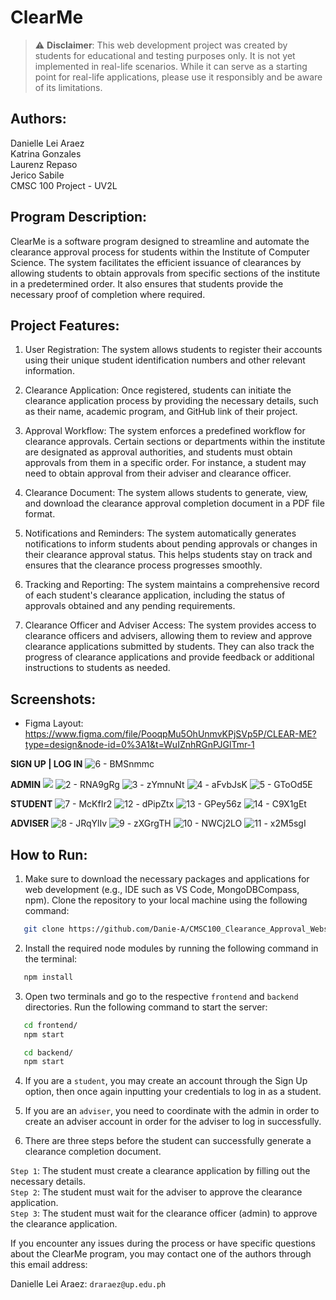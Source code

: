 # ClearMe

> :warning: **Disclaimer**: This web development project was created by students for educational and testing purposes only. It is not yet implemented in real-life scenarios. While it can serve as a starting point for real-life applications, please use it responsibly and be aware of its limitations.

## Authors:

Danielle Lei Araez  
Katrina Gonzales  
Laurenz Repaso  
Jerico Sabile  
CMSC 100 Project - UV2L

## Program Description:

ClearMe is a software program designed to streamline and automate the clearance approval process for students within the Institute of Computer Science. The system facilitates the efficient issuance of clearances by allowing students to obtain approvals from specific sections of the institute in a predetermined order. It also ensures that students provide the necessary proof of completion where required.

## Project Features:

1. User Registration: The system allows students to register their accounts using their unique student identification numbers and other relevant information.

2. Clearance Application: Once registered, students can initiate the clearance application process by providing the necessary details, such as their name, academic program, and GitHub link of their project.

3. Approval Workflow: The system enforces a predefined workflow for clearance approvals. Certain sections or departments within the institute are designated as approval authorities, and students must obtain approvals from them in a specific order. For instance, a student may need to obtain approval from their adviser and clearance officer.

4. Clearance Document: The system allows students to generate, view, and download the clearance approval completion document in a PDF file format.

5. Notifications and Reminders: The system automatically generates notifications to inform students about pending approvals or changes in their clearance approval status. This helps students stay on track and ensures that the clearance process progresses smoothly.

6. Tracking and Reporting: The system maintains a comprehensive record of each student's clearance application, including the status of approvals obtained and any pending requirements.

7. Clearance Officer and Adviser Access: The system provides access to clearance officers and advisers, allowing them to review and approve clearance applications submitted by students. They can also track the progress of clearance applications and provide feedback or additional instructions to students as needed.

## Screenshots:

- Figma Layout: https://www.figma.com/file/PooqpMu5OhUnmvKPjSVp5P/CLEAR-ME?type=design&node-id=0%3A1&t=WuIZnhRGnPJGlTmr-1

**SIGN UP | LOG IN**
![6 - BMSnmmc](https://github.com/CMSC100/project-araez_gonzales_repaso_sabile/assets/125255934/5d898572-142b-45f2-ae30-bd84ac43aa31)

**ADMIN**
<img src="./assets/125255934/28029f63-a3ef-45df-b069-404b23b9fca7">
![2 - RNA9gRg](https://github.com/CMSC100/project-araez_gonzales_repaso_sabile/assets/125255934/5eb6c929-57d3-4c0b-b902-c46af6d49819)
![3 - zYmnuNt](https://github.com/CMSC100/project-araez_gonzales_repaso_sabile/assets/125255934/0814da99-888d-4bbe-b671-247a80130f85)
![4 - aFvbJsK](https://github.com/CMSC100/project-araez_gonzales_repaso_sabile/assets/125255934/86ef60f1-40b0-465d-931e-f60bd0708eca)
![5 - GToOd5E](https://github.com/CMSC100/project-araez_gonzales_repaso_sabile/assets/125255934/c6f4c024-d506-4400-aaff-bb461cd7e348)

**STUDENT**
![7 - McKfIr2](https://github.com/CMSC100/project-araez_gonzales_repaso_sabile/assets/125255934/54737f1b-3384-46ab-bdb1-25a448742bc8)
![12 - dPipZtx](https://github.com/CMSC100/project-araez_gonzales_repaso_sabile/assets/125255934/87cb3110-2457-4bfc-9756-7fd87c0f94f3)
![13 - GPey56z](https://github.com/CMSC100/project-araez_gonzales_repaso_sabile/assets/125255934/e575b68b-abe9-46c8-a243-3afd41e22df9)
![14 - C9X1gEt](https://github.com/CMSC100/project-araez_gonzales_repaso_sabile/assets/125255934/547002a5-5bc1-4991-9d7c-3a45bdc02225)

**ADVISER**
![8 - JRqYlIv](https://github.com/CMSC100/project-araez_gonzales_repaso_sabile/assets/125255934/2cb6bfef-14d8-4c71-a6e9-1bd04b4f7217)
![9 - zXGrgTH](https://github.com/CMSC100/project-araez_gonzales_repaso_sabile/assets/125255934/74653c1e-603e-4b64-a7a3-8adbf3979e27)
![10 - NWCj2LO](https://github.com/CMSC100/project-araez_gonzales_repaso_sabile/assets/125255934/054751bb-5c04-4e25-894c-0da6279e3f83)
![11 - x2M5sgI](https://github.com/CMSC100/project-araez_gonzales_repaso_sabile/assets/125255934/15b3f9c1-bc9a-4290-8a6e-e21477a2f6c5)

## How to Run:

1. Make sure to download the necessary packages and applications for web development (e.g., IDE such as VS Code, MongoDBCompass, npm). Clone the repository to your local machine using the following command:

```bash
   git clone https://github.com/Danie-A/CMSC100_Clearance_Approval_Website.git
```

2. Install the required node modules by running the following command in the terminal:

```bash
   npm install
```

3. Open two terminals and go to the respective `frontend` and `backend` directories. Run the following command to start the server:

```bash
   cd frontend/
   npm start
```

```bash
   cd backend/
   npm start
```

4. If you are a `student`, you may create an account through the Sign Up option, then once again inputting your credentials to log in as a student.

5. If you are an `adviser`, you need to coordinate with the admin in order to create an adviser account in order for the adviser to log in successfully.

6. There are three steps before the student can successfully generate a clearance completion document.

`Step 1`: The student must create a clearance application by filling out the necessary details.<br>
`Step 2`: The student must wait for the adviser to approve the clearance application.<br>
`Step 3`: The student must wait for the clearance officer (admin) to approve the clearance application.

If you encounter any issues during the process or have specific questions about the ClearMe program, you may contact one of the authors through this email address:

Danielle Lei Araez: `draraez@up.edu.ph`

